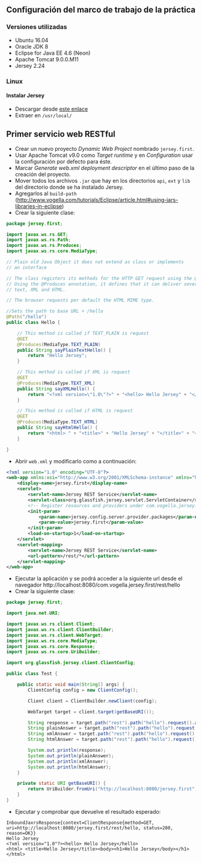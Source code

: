 ## Configuración del marco de trabajo de la práctica

### Versiones utilizadas

* Ubuntu 16.04
* Oracle JDK 8
* Eclipse for Java EE 4.6 (Neon)
* Apache Tomcat 9.0.0.M11
* Jersey 2.24

### Linux

#### Instalar Jersey

* Descargar desde [este enlace](http://repo1.maven.org/maven2/org/glassfish/jersey/bundles/jaxrs-ri/2.24/jaxrs-ri-2.24.zip)
* Extraer en `/usr/local/`

## Primer servicio web RESTful

* Crear un nuevo proyecto *Dynamic Web Project* nombrado `jersey.first`.
* Usar Apache Tomcat v9.0 como *Target runtime* y en *Configuration* usar la configuración por defecto para éste.
* Marcar *Generate web.xml deployment descriptor* en el último paso de la creación del proyecto.
* Mover todos los archivos `.jar` que hay en los directorios `api`, `ext` y `lib` del directorio donde se ha instalado Jersey.
* Agregarlos al `build-path` (http://www.vogella.com/tutorials/Eclipse/article.html#using-jars-libraries-in-eclipse)
* Crear la siguiente clase:

```java
package jersey.first;

import javax.ws.rs.GET;
import javax.ws.rs.Path;
import javax.ws.rs.Produces;
import javax.ws.rs.core.MediaType;

// Plain old Java Object it does not extend as class or implements
// an interface

// The class registers its methods for the HTTP GET request using the @GET annotation.
// Using the @Produces annotation, it defines that it can deliver several MIME types,
// text, XML and HTML.

// The browser requests per default the HTML MIME type.

//Sets the path to base URL + /hello
@Path("/hello")
public class Hello {

	// This method is called if TEXT_PLAIN is request
	@GET
	@Produces(MediaType.TEXT_PLAIN)
	public String sayPlainTextHello() {
		return "Hello Jersey";
	}

	// This method is called if XML is request
	@GET
	@Produces(MediaType.TEXT_XML)
	public String sayXMLHello() {
		return "<?xml version=\"1.0\"?>" + "<hello> Hello Jersey" + "</hello>";
	}

	// This method is called if HTML is request
	@GET
	@Produces(MediaType.TEXT_HTML)
	public String sayHtmlHello() {
		return "<html> " + "<title>" + "Hello Jersey" + "</title>" + "<body><h1>" + "Hello Jersey" + "</body></h1>" + "</html> ";
	}

}
```

* Abrir `web.xml` y modificarlo como a continuación:

```xml
<?xml version="1.0" encoding="UTF-8"?>
<web-app xmlns:xsi="http://www.w3.org/2001/XMLSchema-instance" xmlns="http://xmlns.jcp.org/xml/ns/javaee" xsi:schemaLocation="http://xmlns.jcp.org/xml/ns/javaee http://xmlns.jcp.org/xml/ns/javaee/web-app_3_1.xsd" id="WebApp_ID" version="3.1">
	<display-name>jersey.first</display-name>
	<servlet>
		<servlet-name>Jersey REST Service</servlet-name>
		<servlet-class>org.glassfish.jersey.servlet.ServletContainer</servlet-class>
		<!-- Register resources and providers under com.vogella.jersey.first package. -->
		<init-param>
			<param-name>jersey.config.server.provider.packages</param-name>
			<param-value>jersey.first</param-value>
		</init-param>
		<load-on-startup>1</load-on-startup>
	</servlet>
	<servlet-mapping>
		<servlet-name>Jersey REST Service</servlet-name>
		<url-pattern>/rest/*</url-pattern>
	</servlet-mapping>
</web-app>
```

* Ejecutar la aplicación y se podrá acceder a la siguiente url desde el navegador http://localhost:8080/com.vogella.jersey.first/rest/hello
* Crear la siguiente clase:

```java
package jersey.first;

import java.net.URI;

import javax.ws.rs.client.Client;
import javax.ws.rs.client.ClientBuilder;
import javax.ws.rs.client.WebTarget;
import javax.ws.rs.core.MediaType;
import javax.ws.rs.core.Response;
import javax.ws.rs.core.UriBuilder;

import org.glassfish.jersey.client.ClientConfig;

public class Test {

	public static void main(String[] args) {
		ClientConfig config = new ClientConfig();

		Client client = ClientBuilder.newClient(config);

		WebTarget target = client.target(getBaseURI());

		String response = target.path("rest").path("hello").request().accept(MediaType.TEXT_PLAIN).get(Response.class).toString();
		String plainAnswer = target.path("rest").path("hello").request().accept(MediaType.TEXT_PLAIN).get(String.class);
		String xmlAnswer = target.path("rest").path("hello").request().accept(MediaType.TEXT_XML).get(String.class);
		String htmlAnswer = target.path("rest").path("hello").request().accept(MediaType.TEXT_HTML).get(String.class);

		System.out.println(response);
		System.out.println(plainAnswer);
		System.out.println(xmlAnswer);
		System.out.println(htmlAnswer);
	}

	private static URI getBaseURI() {
		return UriBuilder.fromUri("http://localhost:8080/jersey.first").build();
	}
}
```

* Ejecutar y comprobar que devuelve el resultado esperado:

```
InboundJaxrsResponse{context=ClientResponse{method=GET, uri=http://localhost:8080/jersey.first/rest/hello, status=200, reason=OK}}
Hello Jersey
<?xml version="1.0"?><hello> Hello Jersey</hello>
<html> <title>Hello Jersey</title><body><h1>Hello Jersey</body></h1></html>
```
